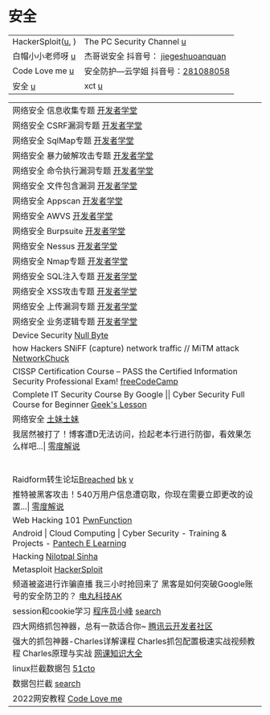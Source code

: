 # 安全

|                                                                                   |                                                                                                                                        |
| --------------------------------------------------------------------------------- | -------------------------------------------------------------------------------------------------------------------------------------- |
| HackerSploit([u](https://www.youtube.com/c/HackerSploit/playlists), )             | The PC Security Channel [u](https://www.youtube.com/c/thepcsecuritychannel/playlists)                                                  |
| 白帽小小老师呀 [u](https://www.youtube.com/channel/UCqpqqy8k41\_nOXnJ0b-\_5Uw/playlists) | 杰哥说安全 抖音号： [jiegeshuoanquan](https://www.douyin.com/user/MS4wLjABAAAA7Ttkvbtj39tpCoqQpHHnAPHLTgtumCAPK44vtHQYRpmMSdO2TjbAUCs8gEbYYwPS) |
| Code Love me [u](https://www.youtube.com/@codeloveme5538)                         | 安全防护—云学姐 抖音号：[281088058](https://www.douyin.com/user/MS4wLjABAAAAa-5XO5sbAOQlUc9uMocHOEio4I5dnTSCFB-7AxV7r6Y)                          |
| 安全 [u](https://www.youtube.com/@user-ew3qg4xc9b/playlists)                        | xct [u](https://www.youtube.com/@xct\_de/playlists)                                                                                    |

|                                                                                                                                                                                                                                                                                                                                                                                                                                                                                                                                                                                                          |
| -------------------------------------------------------------------------------------------------------------------------------------------------------------------------------------------------------------------------------------------------------------------------------------------------------------------------------------------------------------------------------------------------------------------------------------------------------------------------------------------------------------------------------------------------------------------------------------------------------- |
| 网络安全 信息收集专题 [开发者学堂](https://www.youtube.com/playlist?list=PLGmd9-PCMLhYJR-fiOKmkAX9OPWsZDNXJ)                                                                                                                                                                                                                                                                                                                                                                                                                                                                                                            |
| 网络安全 CSRF漏洞专题 [开发者学堂](https://www.youtube.com/playlist?list=PLGmd9-PCMLhbWQD8ZNdMUDq30DAhAZSCu)                                                                                                                                                                                                                                                                                                                                                                                                                                                                                                          |
| 网络安全 SqlMap专题 [开发者学堂](https://www.youtube.com/playlist?list=PLGmd9-PCMLhbcKMJYdV1QE6ecj84tUxi0)                                                                                                                                                                                                                                                                                                                                                                                                                                                                                                          |
| 网络安全 暴力破解攻击专题 [开发者学堂](https://www.youtube.com/playlist?list=PLGmd9-PCMLhYflkaW56JEZ\_UUhKQUUJG2)                                                                                                                                                                                                                                                                                                                                                                                                                                                                                                         |
| 网络安全 命令执行漏洞专题 [开发者学堂](https://www.youtube.com/playlist?list=PLGmd9-PCMLhZGatHaiKFy3lqxv9xLM7OJ)                                                                                                                                                                                                                                                                                                                                                                                                                                                                                                          |
| 网络安全 文件包含漏洞 [开发者学堂](https://www.youtube.com/playlist?list=PLGmd9-PCMLhaYieToRIqXmX3UfylNIak0)                                                                                                                                                                                                                                                                                                                                                                                                                                                                                                            |
| 网络安全 Appscan [开发者学堂](https://www.youtube.com/playlist?list=PLGmd9-PCMLhYEjOHRkvVhRqn296etAeUC)                                                                                                                                                                                                                                                                                                                                                                                                                                                                                                           |
| 网络安全 AWVS [开发者学堂](https://www.youtube.com/playlist?list=PLGmd9-PCMLhaRKsbv2bw0xW-UjBe6JKWi)                                                                                                                                                                                                                                                                                                                                                                                                                                                                                                              |
| 网络安全 Burpsuite [开发者学堂](https://www.youtube.com/playlist?list=PLGmd9-PCMLhbp24I-ksKsdHtYrXTsUqIa)                                                                                                                                                                                                                                                                                                                                                                                                                                                                                                         |
| 网络安全 Nessus [开发者学堂](https://www.youtube.com/playlist?list=PLGmd9-PCMLhaIqNxZBYJca8giZdm\_u1pe)                                                                                                                                                                                                                                                                                                                                                                                                                                                                                                           |
| 网络安全 Nmap专题 [开发者学堂](https://www.youtube.com/playlist?list=PLGmd9-PCMLhbKWaZoZ83Lq6xa0TK\_XslC)                                                                                                                                                                                                                                                                                                                                                                                                                                                                                                           |
| 网络安全 SQL注入专题 [开发者学堂](https://www.youtube.com/playlist?list=PLGmd9-PCMLhbektcoFGW7VJ9huFMm9JMt)                                                                                                                                                                                                                                                                                                                                                                                                                                                                                                           |
| 网络安全 XSS攻击专题 [开发者学堂](https://www.youtube.com/playlist?list=PLGmd9-PCMLhapNd5PvM6OGogX3x61fDwQ)                                                                                                                                                                                                                                                                                                                                                                                                                                                                                                           |
| 网络安全 上传漏洞专题 [开发者学堂](https://www.youtube.com/playlist?list=PLGmd9-PCMLhapOQ4ypGSU3EfPxOe5lRM1)                                                                                                                                                                                                                                                                                                                                                                                                                                                                                                            |
| 网络安全 业务逻辑专题 [开发者学堂](https://www.youtube.com/playlist?list=PLGmd9-PCMLhaeC1bf85b3fG2Yu-JRY2aE)                                                                                                                                                                                                                                                                                                                                                                                                                                                                                                            |
| Device Security [Null Byte](https://www.youtube.com/playlist?list=PL4zzNO1AFRUl0qgcS61Z0imQfiRAMxCt0)                                                                                                                                                                                                                                                                                                                                                                                                                                                                                                    |
| how Hackers SNiFF (capture) network traffic // MiTM attack [NetworkChuck](https://www.youtube.com/watch?v=-rSqbgI7oZM)                                                                                                                                                                                                                                                                                                                                                                                                                                                                                   |
| CISSP Certification Course – PASS the Certified Information Security Professional Exam! [freeCodeCamp](https://www.youtube.com/watch?v=M1\_v5HBVHWo)                                                                                                                                                                                                                                                                                                                                                                                                                                                     |
| Complete IT Security Course By Google \|\| Cyber Security Full Course for Beginner [Geek's Lesson](https://www.youtube.com/watch?v=6MYF6Zo6i6A)                                                                                                                                                                                                                                                                                                                                                                                                                                                          |
| 网络安全 [土妹土妹](https://www.youtube.com/playlist?list=PLeRPcJf8vjt0pbMX4pnEbTzcId23psvFY)                                                                                                                                                                                                                                                                                                                                                                                                                                                                                                                    |
| 我居然被打了！博客遭D无法访问，捡起老本行进行防御，看效果怎么样吧...\| [零度解说](https://www.youtube.com/watch?v=z6SeygIC7rg)                                                                                                                                                                                                                                                                                                                                                                                                                                                                                                               |
|                                                                                                                                                                                                                                                                                                                                                                                                                                                                                                                                                                                                          |
|                                                                                                                                                                                                                                                                                                                                                                                                                                                                                                                                                                                                          |
|                                                                                                                                                                                                                                                                                                                                                                                                                                                                                                                                                                                                          |
|                                                                                                                                                                                                                                                                                                                                                                                                                                                                                                                                                                                                          |
|                                                                                                                                                                                                                                                                                                                                                                                                                                                                                                                                                                                                          |
|                                                                                                                                                                                                                                                                                                                                                                                                                                                                                                                                                                                                          |
| Raidform转生论坛[Breached](https://breached.to/) [bk](https://breached.to/Thread-Selling-2022-SHGA-Shanghai-Gov-National-Police-database) [v](https://www.youtube.com/watch?v=fa6yGq-Qv98)                                                                                                                                                                                                                                                                                                                                                                                                                   |
| 推特被黑客攻击！540万用户信息遭窃取，你现在需要立即更改的设置...\| [零度解说](https://www.youtube.com/watch?v=nKeUruBuIgE)                                                                                                                                                                                                                                                                                                                                                                                                                                                                                                                |
| Web Hacking 101 [PwnFunction](https://www.youtube.com/playlist?list=PLI\_rLWXMqpSl\_TqX9bbisW-d7tDqcVvOJ)                                                                                                                                                                                                                                                                                                                                                                                                                                                                                                |
| Android \| Cloud Computing \| Cyber Security - Training & Projects - [Pantech E Learning](https://www.youtube.com/playlist?list=PLMVm21xCcvZeA5lBXNmVSHIEx12YBl6b1)                                                                                                                                                                                                                                                                                                                                                                                                                                      |
| Hacking [Nilotpal Sinha](https://www.youtube.com/playlist?list=PL7pHMzBbqW092E3-20m5NOJKRr4aBxXfw)                                                                                                                                                                                                                                                                                                                                                                                                                                                                                                       |
| Metasploit [HackerSploit](https://www.youtube.com/playlist?list=PLBf0hzazHTGN31ZPTzBbk70bohTYT7HSm)                                                                                                                                                                                                                                                                                                                                                                                                                                                                                                      |
| 频道被盗进行诈骗直播 我三小时抢回来了 黑客是如何突破Google账号的安全防卫的？ [电丸科技AK](https://www.youtube.com/watch?v=CB7m8-VMKzw)                                                                                                                                                                                                                                                                                                                                                                                                                                                                                                         |
| session和cookie学习 [程序员小峰](https://zhuanlan.zhihu.com/p/109949880) [search](https://www.google.com/search?q=Session+Cookie+%E5%AD%A6%E4%B9%A0\&sxsrf=ALiCzsYsbBBBuSWeoCt0weg5QfRt6qUjPQ%3A1661014888536\&source=hp\&ei=aBMBY7SIHtHVmAXEyb6oCA\&iflsig=AJiK0e8AAAAAYwEheCjXdygM\_UW8f8WWfuh8kqkcNDJf\&ved=0ahUKEwi03JTT8tX5AhXRKqYKHcSkD4UQ4dUDCAc\&uact=5\&oq=Session+Cookie+%E5%AD%A6%E4%B9%A0\&gs\_lcp=Cgdnd3Mtd2l6EAMyBQgAEMsBMgUIABDLATIFCAAQywEyBQgAEMsBMgUIABCABDIFCAAQgAQyBQgAEIAEMgUIABCABDIFCAAQgAQyBQgAEIAEOgcIIxDqAhAnUOIBWP1TYL5VaANwAHgAgAH1AYgBzgOSAQMyLTKYAQCgAQKgAQGwAQo\&sclient=gws-wiz) |
| 四大网络抓包神器，总有一款适合你\~ [腾讯云开发者社区](https://cloud.tencent.com/developer/article/1506253)                                                                                                                                                                                                                                                                                                                                                                                                                                                                                                                       |
| 强大的抓包神器-Charles详解课程 Charles抓包配置极速实战视频教程 Charles原理与实战 [网课知识大全](https://www.youtube.com/playlist?list=PLhXu26RzZZTxDdlsMDdXZky7DBF3BPXV6)                                                                                                                                                                                                                                                                                                                                                                                                                                                                  |
| linux拦截数据包 [51cto](https://blog.51cto.com/topic/linuxlanjieshujubao.html)                                                                                                                                                                                                                                                                                                                                                                                                                                                                                                                                |
| 数据包拦截 [search](https://www.google.com/search?q=%E6%95%B0%E6%8D%AE%E5%8C%85%E6%8B%A6%E6%88%AA\&sxsrf=ALiCzsafoH4a1oUWZfFIFS9rMbHLkAXJHg%3A1661014383841\&source=hp\&ei=bxEBY7GVMcqZr7wPg\_e8yAI\&iflsig=AJiK0e8AAAAAYwEff999us\_s4ydYkmYw3eL6scO9iEKo\&ved=0ahUKEwjxiMHi8NX5AhXKzIsBHYM7DykQ4dUDCAc\&uact=5\&oq=%E6%95%B0%E6%8D%AE%E5%8C%85%E6%8B%A6%E6%88%AA\&gs\_lcp=Cgdnd3Mtd2l6EAMyBwgjEOoCECcyBwgjEOoCECcyBwgjEOoCECcyBwgjEOoCECcyBwgjEOoCECcyBwgjEOoCECcyBwgjEOoCECcyBwgjEOoCECcyBwgjEOoCECcyBwgjEOoCECdQxhlY\_ThgnztoAXAAeACAAQCIAQCSAQCYAQCgAQGwAQo\&sclient=gws-wiz)                             |
| 2022网安教程 [Code Love me](https://www.youtube.com/playlist?list=PLLjM7AMDmJzgEsj0idVCYq0j1junYgefT)                                                                                                                                                                                                                                                                                                                                                                                                                                                                                                        |
